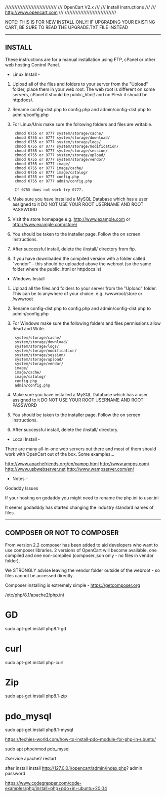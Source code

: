/////////////////////////////////
///       OpenCart V2.x     ///
///    Install Instructions   ///
///  http://www.opencart.com  ///
/////////////////////////////////


NOTE: THIS IS FOR NEW INSTALL ONLY!
IF UPGRADING YOUR EXISTING CART, BE SURE TO READ THE UPGRADE.TXT FILE INSTEAD


-------
INSTALL
-------
These instructions are for a manual installation using FTP, cPanel or other web hosting Control Panel.

- Linux Install -

1. Upload all of the files and folders to your server from the "Upload" folder, place them in your web root. The web root is different on some servers, cPanel it should be public_html/ and on Plesk it should be httpdocs/.

2. Rename config-dist.php to config.php and admin/config-dist.php to admin/config.php

3. For Linux/Unix make sure the following folders and files are writable.

		chmod 0755 or 0777 system/storage/cache/
		chmod 0755 or 0777 system/storage/download/
		chmod 0755 or 0777 system/storage/logs/
		chmod 0755 or 0777 system/storage/modification/
		chmod 0755 or 0777 system/storage/session/
		chmod 0755 or 0777 system/storage/upload/
		chmod 0755 or 0777 system/storage/vendor/
		chmod 0755 or 0777 image/
		chmod 0755 or 0777 image/cache/
		chmod 0755 or 0777 image/catalog/
		chmod 0755 or 0777 config.php
		chmod 0755 or 0777 admin/config.php

		If 0755 does not work try 0777.

4. Make sure you have installed a MySQL Database which has a user assigned to it
	DO NOT USE YOUR ROOT USERNAME AND ROOT PASSWORD

5. Visit the store homepage e.g. http://www.example.com or http://www.example.com/store/

6. You should be taken to the installer page. Follow the on screen instructions.

7. After successful install, delete the /install/ directory from ftp.

8. If you have downloaded the compiled version with a folder called "vendor" - this should be uploaded above the webroot (so the same folder where the public_html or httpdocs is)


- Windows Install -

1. Upload all the files and folders to your server from the "Upload" folder. This can be to anywhere of your choice. e.g. /wwwroot/store or /wwwroot

2. Rename config-dist.php to config.php and admin/config-dist.php to admin/config.php

3. For Windows make sure the following folders and files permissions allow Read and Write.

		system/storage/cache/
		system/storage/download/
		system/storage/logs/
		system/storage/modification/
		system/storage/session/
		system/storage/upload/
		system/storage/vendor/
		image/
		image/cache/
		image/catalog/
		config.php
		admin/config.php

4. Make sure you have installed a MySQL Database which has a user assigned to it
	DO NOT USE YOUR ROOT USERNAME AND ROOT PASSWORD

5. You should be taken to the installer page. Follow the on screen instructions.

6. After successful install, delete the /install/ directory.

- Local Install -

There are many all-in-one web servers out there and most of them should work with OpenCart out of the box. Some examples...

http://www.apachefriends.org/en/xampp.html
http://www.ampps.com/
http://www.usbwebserver.net
http://www.wampserver.com/en/

 - Notes -

Godaddy Issues

If your hosting on godaddy you might need to rename the php.ini to user.ini

It seems godadddy has started changing the industry standard names of files.

----------------------------
COMPOSER OR NOT TO COMPOSER
----------------------------
From version 2.2 composer has been added to aid developers who want to use composer libraries. 2 versions of OpenCart
will become available, one compiled and one non-compiled (composer.json only - no files in vendor folder).

We STRONGLY advise leaving the vendor folder outside of the webroot - so files cannot be accessed directly.

Composer installing is extremely simple - https://getcomposer.org


/etc/php/8.1/apache2/php.ini
# GD
sudo apt-get install php8.1-gd
# curl
sudo apt-get install php-curl
# Zip 
sudo apt-get install php8.1-zip

# pdo_mysql
sudo apt-get install php8.1-mysql

https://techies-world.com/how-to-install-pdo-module-for-php-in-ubuntu/

sudo apt phpenmod pdo_mysql

#service apache2 restart

after install install
http://127.0.0.1/opencart/admin/index.php?
admin
password


https://www.codegrepper.com/code-examples/php/install+php+pdo+in+ubuntu+20.04